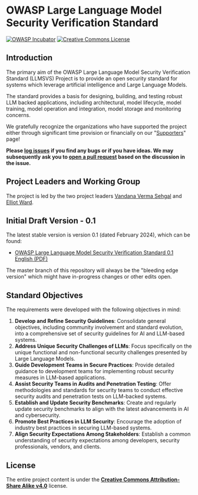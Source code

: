 # OWASP Large Language Model Security Verification Standard

[![OWASP Incubator](https://img.shields.io/badge/owasp-incubator-blue.svg)](https://owasp.org/www-project-llm-verification-standard/)
[![Creative Commons License](https://img.shields.io/github/license/OWASP/www-project-llm-verification-standard)](https://creativecommons.org/licenses/by-sa/4.0/ "CC BY-SA 4.0")

## Introduction

The primary aim of the OWASP Large Language Model Security Verification Standard (LLMSVS) Project is to provide an open security standard for systems which leverage artificial intelligence and Large Language Models.

The standard provides a basis for designing, building, and testing robust LLM backed applications, including architectural, model lifecycle, model training, model operation and integration, model storage and monitoring concerns.

We gratefully recognize the organizations who have supported the project either through significant time provision or financially on our "[Supporters](SUPPORTERS.md)" page!

**Please [log issues](https://github.com/OWASP/www-project-llm-verification-standard/issues) if you find any bugs or if you have ideas. We may subsequently ask you to [open a pull request](https://github.com/OWASP/www-project-llm-verification-standard/pulls) based on the discussion in the issue.**

## Project Leaders and Working Group

The project is led by the two project leaders [Vandana Verma Sehgal](https://github.com/vermava) and [Elliot Ward](https://github.com/mowzk).

## Initial Draft Version - 0.1

The latest stable version is version 0.1 (dated February 2024), which can be found:

* [OWASP Large Language Model Security Verification Standard 0.1 English (PDF)](https://github.com/OWASP/www-project-llm-verification-standard/releases/tag/0.1)

The master branch of this repository will always be the "bleeding edge version" which might have in-progress changes or other edits open.

## Standard Objectives

The requirements were developed with the following objectives in mind:

1. **Develop and Refine Security Guidelines**: Consolidate general objectives, including community involvement and standard evolution, into a comprehensive set of security guidelines for AI and LLM-based systems.
2. **Address Unique Security Challenges of LLMs**: Focus specifically on the unique functional and non-functional security challenges presented by Large Language Models.
3. **Guide Development Teams in Secure Practices**: Provide detailed guidance to development teams for implementing robust security measures in LLM-based applications.
4. **Assist Security Teams in Audits and Penetration Testing**: Offer methodologies and standards for security teams to conduct effective security audits and penetration tests on LLM-backed systems.
5. **Establish and Update Security Benchmarks**: Create and regularly update security benchmarks to align with the latest advancements in AI and cybersecurity.
6. **Promote Best Practices in LLM Security**: Encourage the adoption of industry best practices in securing LLM-based systems.
7. **Align Security Expectations Among Stakeholders**: Establish a common understanding of security expectations among developers, security professionals, vendors, and clients.

## License

The entire project content is under the **[Creative Commons Attribution-Share Alike v4.0](LICENSE.md)** license.
